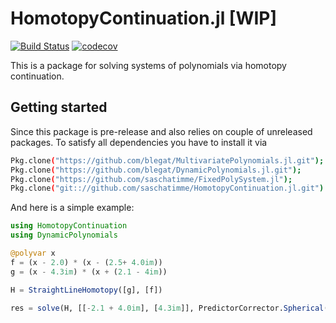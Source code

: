 # HomotopyContinuation.jl [WIP]
[![Build Status](https://travis-ci.org/saschatimme/HomotopyContinuation.jl.svg?branch=master)](https://travis-ci.org/saschatimme/HomotopyContinuation.jl)
[![codecov](https://codecov.io/gh/saschatimme/HomotopyContinuation.jl/branch/master/graph/badge.svg)](https://codecov.io/gh/saschatimme/HomotopyContinuation.jl)

This is a package for solving systems of polynomials via homotopy continuation.

Getting started
-----------
Since this package is pre-release and also relies on couple of unreleased packages. To satisfy all dependencies you have to install it via
```sh
Pkg.clone("https://github.com/blegat/MultivariatePolynomials.jl.git");
Pkg.clone("https://github.com/blegat/DynamicPolynomials.jl.git");
Pkg.clone("https://github.com/saschatimme/FixedPolySystem.jl");
Pkg.clone("git:://github.com/saschatimme/HomotopyContinuation.jl.git")
```

And here is a simple example:
```julia
using HomotopyContinuation
using DynamicPolynomials

@polyvar x
f = (x - 2.0) * (x - (2.5+ 4.0im))
g = (x - 4.3im) * (x + (2.1 - 4im))

H = StraightLineHomotopy([g], [f])

res = solve(H, [[-2.1 + 4.0im], [4.3im]], PredictorCorrector.Spherical())
```
